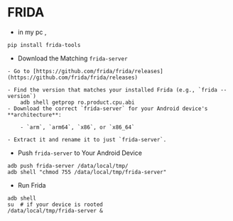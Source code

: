

# FRIDA
- in my pc ,

```
pip install frida-tools
```

- Download the Matching `frida-server` 

```
- Go to [https://github.com/frida/frida/releases](https://github.com/frida/frida/releases)
    
- Find the version that matches your installed Frida (e.g., `frida --version`)
    adb shell getprop ro.product.cpu.abi
- Download the correct `frida-server` for your Android device's **architecture**:
    
    - `arm`, `arm64`, `x86`, or `x86_64`
        
- Extract it and rename it to just `frida-server`.
```

- Push `frida-server` to Your Android Device

```
adb push frida-server /data/local/tmp/
adb shell "chmod 755 /data/local/tmp/frida-server"
```

- Run Frida

```
adb shell
su  # if your device is rooted
/data/local/tmp/frida-server &
```

